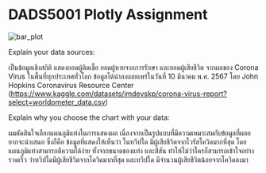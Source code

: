 # DADS5001 Plotly Assignment

![bar_plot](https://github.com/jakphunn/5001_plotly/assets/99724047/befd34ec-2eac-442c-b610-93f99e2c7755)

Explain your data sources:
 
 เป็นข้อมูลเชิงสถิติ แสดงยอดผู้ติดเชื้อ ยอดผู้หายจากการรักษา และยอดผู้เสียชีวิต จากผลของ Corona Virus ในพื้นที่ทุกประเทศทั่วโลก ข้อมูลได้นำลงเผยแพร่ในวันที่ 10 มีนาคม พ.ศ. 2567 โดย John Hopkins Coronavirus Resource Center (https://www.kaggle.com/datasets/imdevskp/corona-virus-report?select=worldometer_data.csv)

 
Explain why you choose the chart with your data:
 
 ผมตัดสินใจเลือกแผนภูมิแท่งในการแสดงผล เนื่องจากเป็นรูปแบบที่มีความเหมาะสมกับข้อมูลที่ผลอยากจะนำเสนอ ซึ่งก็คือ ข้อมูลที่แสดงให้เห็นว่า ในทวีปใด มีผู้เสียชีวิตจากไวรัสโควิดมากที่สุด โดยแผนภูมิแท่งสามารถตีความได้ง่าย ทั้งจากขนาดของแท่ง และสีสัน ทำให้ไม่ว่าใครก็สามารถเข้าใจอย่างรวดเร็ว ว่าทวีปใดมีผู้เสียชีวิตจากโควิดมากที่สุด และทวีปใด มีจำนวนผู้เสียชีวิตน้อยจากโควิดลงมา
